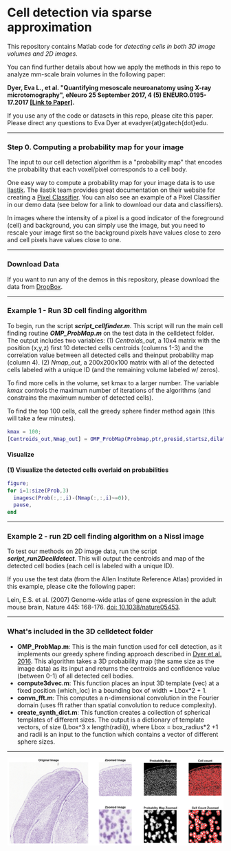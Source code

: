 # Cell detection via sparse approximation

This repository contains Matlab code for _detecting cells in both 3D image volumes and 2D images_. 

You can find further details about how we apply the methods in this repo to analyze mm-scale brain volumes in the following paper:

__Dyer, Eva L., et al. "Quantifying mesoscale neuroanatomy using X-ray microtomography", eNeuro 25 September 2017, 4 (5) ENEURO.0195-17.2017 [[Link to Paper]](https://doi.org/10.1523/ENEURO.0195-17.2017).__

If you use any of the code or datasets in this repo, please cite this paper. 
Please direct any questions to Eva Dyer at evadyer{at}gatech{dot}edu.
***

### Step 0. Computing a probability map for your image ###

The input to our cell detection algorithm is a "probability map" that encodes the probability that each voxel/pixel corresponds to a cell body.

One easy way to compute a probability map for your image data is to use [Ilastik](http://ilastik.org). The ilastik team provides great documentation on their website for creating a [Pixel Classifier](http://ilastik.org/documentation/pixelclassification/pixelclassification). You can also see an example of a Pixel Classifier in our demo data (see below for a link to download our data and classifiers).

In images where the intensity of a pixel is a good indicator of the foreground (cell) and background, you can simply use the image, but you need to rescale your image first so the background pixels have values close to zero and cell pixels have values close to one.
***
### Download Data ###
If you want to run any of the demos in this repository, please download the data from [DropBox](https://www.dropbox.com/s/f21jpjad487f1nv/celldetect-demo-data.zip?dl=0).
***
### Example 1 - Run 3D cell finding algorithm
To begin, run the script ___script_cellfinder.m___. This script will run the main cell finding routine ___OMP_ProbMap.m___ on the test data in the celldetect folder. The output includes two variables: (1) _Centroids_out_, a 10x4 matrix with the position (x,y,z) first 10 detected cells centroids (columns 1-3) and the correlation value between all detected cells and theinput probability map (column 4). (2) _Nmap_out_, a 200x200x100 matrix with all of the detected cells labeled with a unique ID (and the remaining volume labeled w/ zeros).

To find more cells in the volume, set kmax to a larger number. The variable _kmax_ controls the maximum number of iterations of the algorithms (and constrains the maximum number of detected cells). 

To find the top 100 cells, call the greedy sphere finder method again (this will take a few minutes).
```matlab
kmax = 100; 
[Centroids_out,Nmap_out] = OMP_ProbMap(Probmap,ptr,presid,startsz,dilatesz,kmax);
```

#### Visualize ####
__(1) Visualize the detected cells overlaid on probabilities__
  ```matlab
figure; 
for i=1:size(Prob,3) 
    imagesc(Prob(:,:,i)-(Nmap(:,:,i)~=0)), 
    pause, 
end
  ```
***  
  ### Example 2 - run 2D cell finding algorithm on a Nissl image ###
To test our methods on 2D image data, run the script ___script_run2Dcelldetect___. This will output the centroids and map of the detected cell bodies (each cell is labeled with a unique ID).

If you use the test data (from the Allen Institute Reference Atlas) provided in this example, please cite the following paper:

Lein, E.S. et al. (2007) Genome-wide atlas of gene expression in the adult mouse brain, Nature 445: 168-176. [doi: 10.1038/nature05453](10.1038/nature05453).

***

### What's included in the 3D celldetect folder ###
* __OMP_ProbMap.m__: This is the main function used for cell detection, as it implements our greedy sphere finding approach described in [Dyer et al. 2016](https://arxiv.org/abs/1604.03629). This algorithm takes a 3D probability map (the same size as the image data) as its input and returns the centroids and confidence value (between 0-1) of all detected cell bodies.
* __compute3dvec.m__: This function places an input 3D template (vec) at a fixed position (which_loc) in a bounding box of width = Lbox*2 + 1.
* __convn_fft.m__: This computes a n-dimensional convolution in the Fourier domain (uses fft rather than spatial convolution to reduce complexity).
* __create_synth_dict.m__: This function creates a collection of spherical templates of different sizes. The output is a dictionary of template vectors, of size (Lbox^3 x length(radii)), where Lbox = box_radius*2 +1 and radii is an input to the function which contains a vector of different sphere sizes.
***

![](https://github.com/nerdslab/celldetect/blob/master/2Dcelldetect/example-output.png?raw=true)

